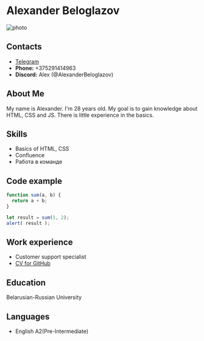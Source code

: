 # Alexander Beloglazov
![photo](https://encrypted-tbn0.gstatic.com/images?q=tbn:ANd9GcQabj_9ujjiFW37HAGIhQdEe4YOOrI4koer5g&usqp=CAU)

## Contacts
* [Telegram](https://t.me/AlexWhiteEye)
* **Phone:** +375291414963
* **Discord:** Alex (@AlexanderBeloglazov)

## About Me

My name is Alexander. I'm 28 years old. My goal is to gain knowledge about HTML, CSS and JS. There is little experience in the basics.

## Skills
* Basics of HTML, CSS
* Confluence
* Работа в команде

## Code example
```javascript
function sum(a, b) {
  return a + b;
}

let result = sum(1, 2);
alert( result );
```

## Work experience
* Customer support specialist
* [CV for GitHub](https://alexanderbeloglazov.github.io/rsschool-cv/cv) 

## Education
Belarusian-Russian University

## Languages
* English A2(Pre-Intermediate)

